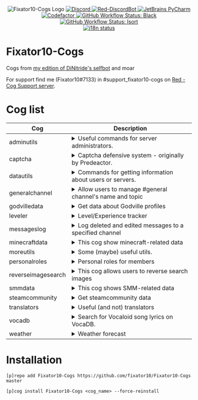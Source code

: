 <p align="center">
    <img alt="Fixator10-Cogs Logo" src="https://Moeka.is-a-good-waifu.com/u2P2sMM.png">
    <a href="https://fixator10.ru/discord">
        <img alt="Discord" src="https://img.shields.io/discord/221158719025709056.svg?style=for-the-badge&logo=discord">
    </a>
    <a href="https://github.com/Cog-Creators/Red-DiscordBot">
        <img alt="Red-DiscordBot" src="https://img.shields.io/badge/Red-DiscordBot-red.svg?style=for-the-badge">
    </a>
    <a href="https://jb.gg/OpenSource">
        <img alt="JetBrains PyCharm" src="https://img.shields.io/badge/JetBrains-PyCharm-18d68c.svg?style=for-the-badge">
    </a>
    <a href="https://www.codefactor.io/repository/github/fixator10/fixator10-cogs">
        <img alt="Codefactor" src="https://www.codefactor.io/repository/github/fixator10/fixator10-cogs/badge?style=for-the-badge">
    </a>
    <a href="https://github.com/ambv/black">
        <img alt="GitHub Workflow Status: Black" 
        src="https://img.shields.io/github/actions/workflow/status/fixator10/Fixator10-Cogs/black.yml?branch=V3&label=Black&style=for-the-badge&labelColor=000">
    </a>
    <a href="https://github.com/timothycrosley/isort">
        <img alt="GitHub Workflow Status: Isort" 
        src="https://img.shields.io/github/actions/workflow/status/fixator10/Fixator10-Cogs/isort.yml?branch=V3&label=Isort&style=for-the-badge&labelColor=ef8336">
    </a>
    <br>
    <a href="https://i18n.fixator10.ru/project/fixator10-cogs">
        <img alt="i18n status" src="https://badges.crowdin.net/fixator10-cogs/localized.svg">
    </a>
</p>

# Fixator10-Cogs
Cogs from [my edition of DiNitride's selfbot](https://github.com/fixator10/Discord-Self-Bot) and moar

For support find me (Fixator10#7133) in #support_fixator10-cogs on [Red - Cog Support server](https://discord.gg/GET4DVk).

# Cog list
| Cog                | Description                                                                                                                                                                                                                                                                                              |
|--------------------|----------------------------------------------------------------------------------------------------------------------------------------------------------------------------------------------------------------------------------------------------------------------------------------------------------|
| adminutils         | <details><summary>Useful commands for server administrators.</summary>Useful commands for server administrators.</details>                                                                                                                                                                               |
| captcha            | <details><summary>Captcha defensive system  - originally by Predeactor.</summary>Captcha defensive system. Another security layout for your server - originally by Predeactor.</details>                                                                                                                 |
| datautils          | <details><summary>Commands for getting information about users or servers.</summary>Commands for getting information about users or servers.</details>                                                                                                                                                   |
| generalchannel     | <details><summary>Allow users to manage #general channel's name and topic</summary>Allow users to manage #general channel's name and topic</details>                                                                                                                                                     |
| godvilledata       | <details><summary>Get data about Godville profiles</summary>Get data about godville.net (russian) and godvillegame.com profiles</details>                                                                                                                                                                |
| leveler            | <details><summary>Level/Experience tracker</summary>Level/Experience tracker<br>Increase activity (or not) on your server with chat exp!</details>                                                                                                                                                       |
| messageslog        | <details><summary>Log deleted and edited messages to a specified channel</summary>Log deleted and edited messages to a specified channel</details>                                                                                                                                                       |
| minecraftdata      | <details><summary>This cog show minecraft-related data</summary>This cog show minecraft-related data<br>Including:<br>  Player's nicks history<br>  Get skin by nickname<br>  Get status of minecraft data-servers</details>                                                                             |
| moreutils          | <details><summary>Some (maybe) useful utils.</summary>Some (maybe) useful utils.</details>                                                                                                                                                                                                               |
| personalroles      | <details><summary>Personal roles for members</summary>Personal roles for members</details>                                                                                                                                                                                                               |
| reverseimagesearch | <details><summary>This cog allows users to reverse search images</summary>This cog allows users to reverse search images</details>                                                                                                                                                                       |
| smmdata            | <details><summary>This cog shows SMM-related data</summary>This cog shows Super Mario Maker-related data. You can check levels and level designers</details>                                                                                                                                             |
| steamcommunity     | <details><summary>Get steamcommunity data</summary>Get steamcommunity data for steam users</details>                                                                                                                                                                                                     |
| translators        | <details><summary>Useful (and not) translators</summary>Useful (and not) translators</details>                                                                                                                                                                                                           |
| vocadb             | <details><summary>Search for Vocaloid song lyrics on VocaDB.</summary>This cog can fetch Vocaloid (and UTAU) song lyrics from VocaDB.net a.k.a. Vocaloid Database.</details>                                                                                                                             |
| weather            | <details><summary>Weather forecast</summary>Weather forecast. Requires "semi-private" DarkSky API key. For more info: https://blog.darksky.net</details>                                                                                                                                                 |

# Installation
`[p]repo add Fixator10-Cogs https://github.com/fixator10/Fixator10-Cogs master`

`[p]cog install Fixator10-Cogs <cog_name> --force-reinstall`